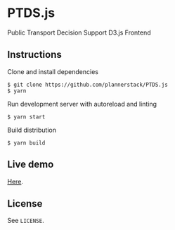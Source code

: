 # PTDS.js
Public Transport Decision Support D3.js Frontend

## Instructions
Clone and install dependencies

    $ git clone https://github.com/plannerstack/PTDS.js
    $ yarn

Run development server with autoreload and linting

    $ yarn start

Build distribution

    $ yarn build

## Live demo
[Here](https://raw.githack.com/plannerstack/PTDS.js/master/dist/index.html).

## License
See `LICENSE`.
